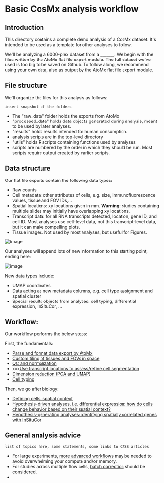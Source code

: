 # Basic CosMx analysis workflow

## Introduction

This directory contains a complete demo analysis of a CosMx dataset. 
It's intended to be used as a template for other analyses to follow. 

We'll be analyzing a 6000-plex dataset from a _______.
We begin with the files written by the AtoMx flat file export module. 
The full dataset we've used is too big to be saved on Github. 
To follow along, we recommend using your own data, also as output by the AtoMx flat file export module.

## File structure

We'll organize the files for this analysis as follows:

```insert snapshot of the folders```

- The "raw_data" folder holds the exports from AtoMx
- "processed_data" holds data objects generated during analysis, meant to be used by later analyses. 
- "results" holds results intended for human consumption. 
- analysis scripts are in the top-level directory
- "utils" holds R scripts containing functions used by analyses
- scripts are numbered by the order in which they should be run. 
  Most scripts require output created by earlier scripts. 
  
## Data structure

Our flat file exports contain the following data types:

- Raw counts
- Cell metadata: other attributes of cells, e.g. size, immunofluorescence values, tissue and FOV IDs,...
- Spatial locations: xy locations given in mm. **Warning**: studies containing multiple slides may initially have overlapping xy locations.
- Transcript data: for all RNA transcripts detected, location, gene ID, and cell ID. Most analyses use cell-level data, not this transcript-level data, but it can make compelling plots.
- Tissue images. Not used by most analyses, but useful for Figures. 

![image](img/data_before.png)

Our analyses will append lots of new information to this starting point, ending here:

![image](img/data_after.png)

New data types include:
- UMAP coordinates
- Data acting as new metadata columns, e.g. cell type assignment and spatial cluster
- Special results objects from analyses: cell typing, differential expression, InSituCor, ...



## Workflow:

Our workflow performs the below steps:

First, the fundamentals:

- [Parse and format data export by AtoMx]()
- [Custom tiling of tissues and FOVs in space]()
- [QC and normalization]()
- xxx[Use transcript locations to assess/refine cell segmentation]()
- [Dimension reduction (PCA and UMAP)]()
- [Cell typing]()

Then, we go after biology:

- [Defining cells' spatial context]()
- [Hypothesis-driven analyses, i.e. differential expression: how do cells change behavior based on their spatial context?]()
- [Hypothesis-generating analyses: identifying spatially correlated genes with InSituCor]()


## General analysis advice

```list of topics here, some statements, some links to CASS articles```

- For large experiments, [more advanced workflows](linktocassarticle) may be needed to avoid overwhelming your compute and/or memory. 
- For studies across multiple flow cells, [batch correction](linktocurrentlynonexistentcassarticle) should be considered.
- 



